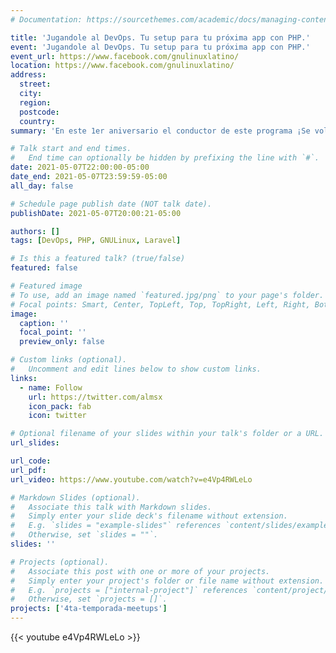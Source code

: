 ```yaml
---
# Documentation: https://sourcethemes.com/academic/docs/managing-content/

title: 'Jugandole al DevOps. Tu setup para tu próxima app con PHP.'
event: 'Jugandole al DevOps. Tu setup para tu próxima app con PHP.'
event_url: https://www.facebook.com/gnulinuxlatino/
location: https://www.facebook.com/gnulinuxlatino/
address:
  street:
  city:
  region:
  postcode:
  country:
summary: 'En este 1er aniversario el conductor de este programa ¡Se volvió loco! y quiso ser el invitado del Meetup de Meetups. Así que nos enteramos que además de conducir el programa, también es muy buen programador. Aprendamos juntos como automatizar tus proyectos escritos en PHP.'

# Talk start and end times.
#   End time can optionally be hidden by prefixing the line with `#`.
date: 2021-05-07T22:00:00-05:00
date_end: 2021-05-07T23:59:59-05:00
all_day: false

# Schedule page publish date (NOT talk date).
publishDate: 2021-05-07T20:00:21-05:00

authors: []
tags: [DevOps, PHP, GNULinux, Laravel]

# Is this a featured talk? (true/false)
featured: false

# Featured image
# To use, add an image named `featured.jpg/png` to your page's folder.
# Focal points: Smart, Center, TopLeft, Top, TopRight, Left, Right, BottomLeft, Bottom, BottomRight.
image:
  caption: ''
  focal_point: ''
  preview_only: false

# Custom links (optional).
#   Uncomment and edit lines below to show custom links.
links:
  - name: Follow
    url: https://twitter.com/almsx
    icon_pack: fab
    icon: twitter

# Optional filename of your slides within your talk's folder or a URL.
url_slides:

url_code:
url_pdf:
url_video: https://www.youtube.com/watch?v=e4Vp4RWLeLo

# Markdown Slides (optional).
#   Associate this talk with Markdown slides.
#   Simply enter your slide deck's filename without extension.
#   E.g. `slides = "example-slides"` references `content/slides/example-slides.md`.
#   Otherwise, set `slides = ""`.
slides: ''

# Projects (optional).
#   Associate this post with one or more of your projects.
#   Simply enter your project's folder or file name without extension.
#   E.g. `projects = ["internal-project"]` references `content/project/deep-learning/index.md`.
#   Otherwise, set `projects = []`.
projects: ['4ta-temporada-meetups']
---
```


{{< youtube e4Vp4RWLeLo >}}
